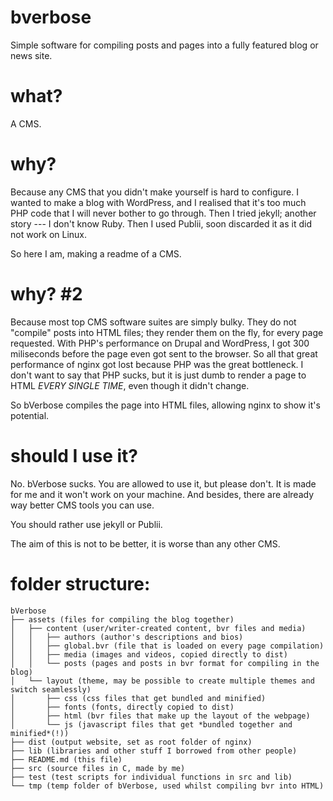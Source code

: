 # bverbose
Simple software for compiling posts and pages into a fully featured blog or news site.

# what?
A CMS.

# why?
Because any CMS that you didn't make yourself is hard to configure. I wanted to make a blog with WordPress, and I realised that it's too much PHP code that I will never bother to go through. Then I tried jekyll; another story --- I don't know Ruby. Then I used Publii, soon discarded it as it did not work on Linux.

So here I am, making a readme of a CMS.

# why? #2
Because most top CMS software suites are simply bulky. They do not "compile" posts into HTML files; they render them on the fly, for every page requested. With PHP's performance on Drupal and WordPress, I got 300 miliseconds before the page even got sent to the browser. So all that great performance of nginx got lost because PHP was the great bottleneck. I don't want to say that PHP sucks, but it is just dumb to render a page to HTML _EVERY SINGLE TIME_, even though it didn't change.

So bVerbose compiles the page into HTML files, allowing nginx to show it's potential.

# should I use it?
No. bVerbose sucks. You are allowed to use it, but please don't. It is made for me and it won't work on your machine. And besides, there are already way better CMS tools you can use.

You should rather use jekyll or Publii.

The aim of this is not to be better, it is worse than any other CMS.

# folder structure:
```
bVerbose
├── assets (files for compiling the blog together)
│   ├── content (user/writer-created content, bvr files and media)
│   │   ├── authors (author's descriptions and bios)
│   │   ├── global.bvr (file that is loaded on every page compilation)
│   │   ├── media (images and videos, copied directly to dist)
│   │   └── posts (pages and posts in bvr format for compiling in the blog)
│   └── layout (theme, may be possible to create multiple themes and switch seamlessly)
│       ├── css (css files that get bundled and minified)
│       ├── fonts (fonts, directly copied to dist)
│       ├── html (bvr files that make up the layout of the webpage)
│       └── js (javascript files that get *bundled together and minified*(!))
├── dist (output website, set as root folder of nginx)
├── lib (libraries and other stuff I borrowed from other people)
├── README.md (this file)
├── src (source files in C, made by me)
├── test (test scripts for individual functions in src and lib)
└── tmp (temp folder of bVerbose, used whilst compiling bvr into HTML)
```

